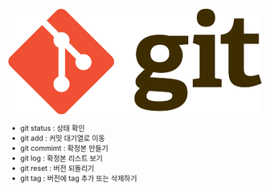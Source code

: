 ![git](../assets/git.png)

* git status : 상태 확인
* git add : 커밋 대기열로 이동
* git commimt : 확정본 만들기
* git log : 확정본 리스트 보기
* git reset : 버전 되돌리기
* git tag : 버전에 tag 추가 또는 삭제하기